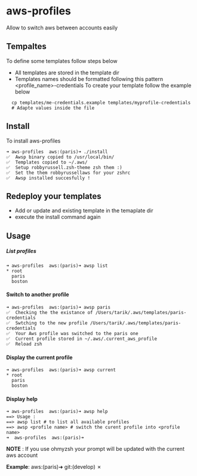 # aws-profiles
Allow to switch aws between accounts easily

## Tempaltes
  To define some templates follow steps below
  
  * All templates are stored in the template dir
  * Templates names should be formatted following this pattern <profile_name>-credentials
  To create your template follow the example below
  
  ```
    cp templates/me-credentials.example templates/myprofile-credentials
    # Adapte values inside the file
  ```
  
## Install

  To install aws-profiles

```
➜ aws-profiles  aws:(paris)➜ ./install  
✅  Awsp binary copied to /usr/local/bin/ 
✅  Templates copied to ~/.aws/ 
✅  Setup robbyrussell.zsh-theme zsh them :)
✅  Set the them robbyrussellaws for your zshrc  
✅  Awsp installed succesfully !
```  
  
## Redeploy your templates
  * Add or update and existing template in the temaplate dir
  * execute the install command again
  
## Usage
##### List profiles
```
➜ aws-profiles  aws:(paris)➜ awsp list
* root
  paris
  boston
```

#### Switch to another profile

```
➜ aws-profiles  aws:(paris)➜ awsp paris
✅  Checking the the existance of /Users/tarik/.aws/templates/paris-credentials
✅  Swtching to the new profile /Users/tarik/.aws/templates/paris-credentials
✅  Your Aws profile was switched to the paris one
✅  Current profile stored in ~/.aws/.current_aws_profile
✅  Reload zsh
```

#### Display the current profile

```
➜ aws-profiles  aws:(paris)➜ awsp current
* root
  paris
  boston
```
#### Display help

```
➜ aws-profiles  aws:(paris)➜ awsp help
==> Usage :
==> awsp list # to list all available profiles
==> awsp <profile name> # switch the curent profile into <profile name> 
➜  aws-profiles  aws:(paris)➜ 

```

**NOTE** : If you use ohmyzsh your prompt will be updated with the current aws account

**Example**: aws:(paris)➜  git:(develop) ✗
